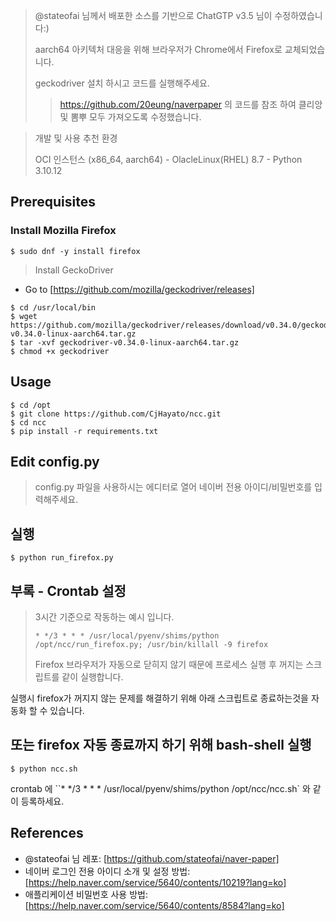 > @stateofai 님께서 배포한 소스를 기반으로 ChatGTP v3.5 님이 수정하였습니다:)
> 
> aarch64 아키텍처 대응을 위해 브라우저가 Chrome에서 Firefox로 교체되었습니다.
> 
> geckodriver 설치 하시고 코드를 실행해주세요.
>
>> https://github.com/20eung/naverpaper 의 코드를 참조 하여 클리앙 및 뽐뿌 모두 가져오도록 수정했습니다.

> 개발 및 사용 추천 환경
> 
> OCI 인스턴스 (x86_64, aarch64) - OlacleLinux(RHEL) 8.7 - Python 3.10.12

## Prerequisites
### Install Mozilla Firefox
```
$ sudo dnf -y install firefox
```
> Install GeckoDriver
- Go to [https://github.com/mozilla/geckodriver/releases]

```
$ cd /usr/local/bin
$ wget https://github.com/mozilla/geckodriver/releases/download/v0.34.0/geckodriver-v0.34.0-linux-aarch64.tar.gz
$ tar -xvf geckodriver-v0.34.0-linux-aarch64.tar.gz
$ chmod +x geckodriver
```

## Usage
```
$ cd /opt
$ git clone https://github.com/CjHayato/ncc.git
$ cd ncc
$ pip install -r requirements.txt
```

## Edit config.py
> config.py 파일을 사용하시는 에디터로 열어 네이버 전용 아이디/비밀번호를 입력해주세요.

## 실행
```
$ python run_firefox.py
```

## 부록 - Crontab 설정
> 3시간 기준으로 작동하는 예시 입니다.
>
> `* */3 * * * /usr/local/pyenv/shims/python /opt/ncc/run_firefox.py; /usr/bin/killall -9 firefox`
>
> Firefox 브라우저가 자동으로 닫히지 않기 때문에 프로세스 실행 후 꺼지는 스크립트를 같이 실행합니다.

실행시 firefox가 꺼지지 않는 문제를 해결하기 위해 아래 스크립트로 종료하는것을 자동화 할 수 있습니다.

## 또는 firefox 자동 종료까지 하기 위해 bash-shell 실행
```
$ python ncc.sh
```
crontab 에 ``* */3 * * * /usr/local/pyenv/shims/python /opt/ncc/ncc.sh` 와 같이 등록하세요.

## References
* @stateofai 님 레포: [https://github.com/stateofai/naver-paper]
* 네이버 로그인 전용 아이디 소개 및 설정 방법: [https://help.naver.com/service/5640/contents/10219?lang=ko]
* 애플리케이션 비밀번호 사용 방법: [https://help.naver.com/service/5640/contents/8584?lang=ko]
